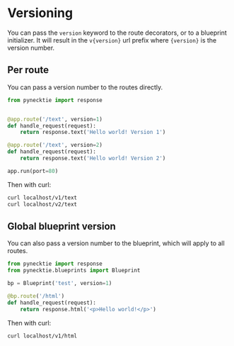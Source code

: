 # Versioning

You can pass the `version` keyword to the route decorators, or to a blueprint initializer. It will result in the `v{version}` url prefix where `{version}` is the version number.

## Per route

You can pass a version number to the routes directly.

```python
from pynecktie import response


@app.route('/text', version=1)
def handle_request(request):
    return response.text('Hello world! Version 1')

@app.route('/text', version=2)
def handle_request(request):
    return response.text('Hello world! Version 2')

app.run(port=80)
```

Then with curl:

```bash
curl localhost/v1/text
curl localhost/v2/text
```

## Global blueprint version

You can also pass a version number to the blueprint, which will apply to all routes.

```python
from pynecktie import response
from pynecktie.blueprints import Blueprint

bp = Blueprint('test', version=1)

@bp.route('/html')
def handle_request(request):
    return response.html('<p>Hello world!</p>')
```

Then with curl:

```bash
curl localhost/v1/html
```
